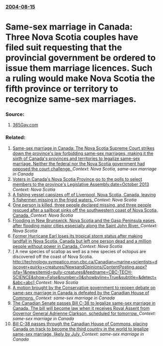 ### [2004-08-15](/news/2004/08/15/index.md)

#  Same-sex marriage in Canada: Three Nova Scotia couples have filed suit requesting that the provincial government be ordered to issue them marriage licences. Such a ruling would make Nova Scotia the fifth province or territory to recognize same-sex marriages. 




### Source:

1. [365Gay.com](http://www.365gay.com/newscon04/08/081504nsMarr.htm)

### Related:

1. [ Same-sex marriage in Canada: The Nova Scotia Supreme Court strikes down the province's law forbidding same-sex marriages, making it the sixth of Canada's provinces and territories to legalize same-sex marriage. Neither the federal nor the Nova Scotia government had opposed the court challenge. ](/news/2004/09/24/same-sex-marriage-in-canada-the-nova-scotia-supreme-court-strikes-down-the-province-s-law-forbidding-same-sex-marriages-making-it-the-six.md) _Context: Nova Scotia, same-sex marriage in Canada_
2. [Voters in Canada's Nova Scotia Province go to the polls to select members to the province's Legislative Assembly.date=October 2013](/news/2013/10/8/voters-in-canada-s-nova-scotia-province-go-to-the-polls-to-select-members-to-the-province-s-legislative-assembly-date-october-2013.md) _Context: Nova Scotia_
3. [A fishing vessel capsizes off of Liverpool, Nova Scotia, Canada, leaving 5 fishermen missing in the frigid waters. ](/news/2013/02/18/a-fishing-vessel-capsizes-off-of-liverpool-nova-scotia-canada-leaving-5-fishermen-missing-in-the-frigid-waters.md) _Context: Nova Scotia_
4. [One person is killed, three people declared missing, and three people rescued after a sailboat sinks off the southwestern coast of Nova Scotia, Canada. ](/news/2012/03/26/one-person-is-killed-three-people-declared-missing-and-three-people-rescued-after-a-sailboat-sinks-off-the-southwestern-coast-of-nova-scot.md) _Context: Nova Scotia_
5. [Flooding in New Brunswick, Nova Scotia and the Gasp Peninsula eases, after flooding major cities especially along the Saint John River. ](/news/2010/12/16/flooding-in-new-brunswick-nova-scotia-and-the-gaspe-peninsula-eases-after-flooding-major-cities-especially-along-the-saint-john-river.md) _Context: Nova Scotia_
6. [Former Hurricane Earl loses its tropical storm status after making landfall in Nova Scotia, Canada but left one person dead and a million people without power in Canada. ](/news/2010/09/4/former-hurricane-earl-loses-its-tropical-storm-status-after-making-landfall-in-nova-scotia-canada-but-left-one-person-dead-and-a-million-pe.md) _Context: Nova Scotia_
7. [ A new species of scallop as well as a new species of octopus are discovered off the coast of Nova Scotia. [http://technology.sympatico.msn.cbc.ca/Canadian+marine+scientists+discover+quirky+creatures/NewsandOpinions/ContentPosting.aspx?isfa=1&newsitemid=gully-creatures&feedname=CBC-TECH-SCIENCE&show=False&number=0&showbyline=True&subtitle=&detect=&abc=abc] ](/news/2007/07/30/a-new-species-of-scallop-as-well-as-a-new-species-of-octopus-are-discovered-off-the-coast-of-nova-scotia-http-technology-sympatico-msn.md) _Context: Nova Scotia_
8. [ A motion brought by the Conservative government to reopen debate on same-sex marriage in Canada is defeated by the Canadian House of Commons. ](/news/2006/12/7/a-motion-brought-by-the-conservative-government-to-reopen-debate-on-same-sex-marriage-in-canada-is-defeated-by-the-canadian-house-of-common.md) _Context: same-sex marriage in Canada_
9. [ The Canadian Senate passes Bill C-38 to legalize same-sex marriage in Canada. The bill will become law when it receives Royal Assent from Governor General Adrienne Clarkson, scheduled for tomorrow. ](/news/2005/07/19/the-canadian-senate-passes-bill-c-38-to-legalize-same-sex-marriage-in-canada-the-bill-will-become-law-when-it-receives-royal-assent-from-g.md) _Context: same-sex marriage in Canada_
10. [ Bill C-38 passes through the Canadian House of Commons, placing Canada on track to become the third country in the world to legalize same-sex marriage, likely by July. ](/news/2005/06/28/bill-c-38-passes-through-the-canadian-house-of-commons-placing-canada-on-track-to-become-the-third-country-in-the-world-to-legalize-same-s.md) _Context: same-sex marriage in Canada_
